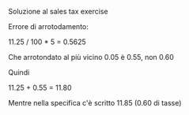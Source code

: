 Soluzione al sales tax exercise

Errore di arrotodamento:

11.25 / 100 * 5 = 0.5625

Che arrotondato al più vicino 0.05 è 0.55, non 0.60

Quindi

11.25 + 0.55 = 11.80

Mentre nella specifica c'è scritto 11.85 (0.60 di tasse)